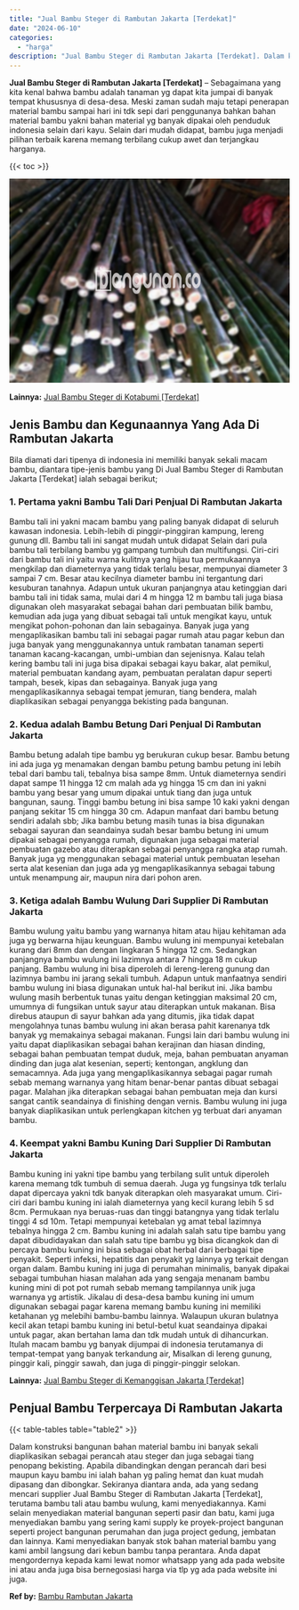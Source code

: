 ```yaml
---
title: "Jual Bambu Steger di Rambutan Jakarta [Terdekat]"
date: "2024-06-10"
categories: 
  - "harga"
description: "Jual Bambu Steger di Rambutan Jakarta [Terdekat]. Dalam konstruksi bangunan bahan material bambu ini banyak sekali diaplikasikan sebagai perancah atau steger..."
---
```


**Jual Bambu Steger di Rambutan Jakarta \[Terdekat\]** – Sebagaimana yang kita kenal bahwa bambu adalah tanaman yg dapat kita jumpai di banyak tempat khususnya di desa-desa. Meski zaman sudah maju tetapi penerapan material bambu sampai hari ini tdk sepi dari penggunanya bahkan bahan material bambu yakni bahan material yg banyak dipakai oleh penduduk indonesia selain dari kayu. Selain dari mudah didapat, bambu juga menjadi pilihan terbaik karena memang terbilang cukup awet dan terjangkau harganya.

{{< toc >}}

![Jual Bambu Steger di Rambutan Jakarta [Terdekat]](/images/jual-bambu-tali-21.png)

**Lainnya:** [Jual Bambu Steger di Kotabumi \[Terdekat\]](https://bambu.bangunan.co/jual-bambu-steger-di-kotabumi-terdekat/)

## Jenis Bambu dan Kegunaannya Yang Ada Di Rambutan Jakarta

Bila diamati dari tipenya di indonesia ini memiliki banyak sekali macam bambu, diantara tipe-jenis bambu yang Di Jual Bambu Steger di Rambutan Jakarta \[Terdekat\] ialah sebagai berikut;

### 1\. Pertama yakni Bambu Tali Dari Penjual Di Rambutan Jakarta

Bambu tali ini yakni macam bambu yang paling banyak didapat di seluruh kawasan indonesia. Lebih-lebih di pinggir-pinggiran kampung, lereng gunung dll. Bambu tali ini sangat mudah untuk didapat Selain dari pula bambu tali terbilang bambu yg gampang tumbuh dan multifungsi. Ciri-ciri dari bambu tali ini yaitu warna kulitnya yang hijau tua permukaannya mengkilap dan diameternya yang tidak terlalu besar, mempunyai diameter 3 sampai 7 cm. Besar atau kecilnya diameter bambu ini tergantung dari kesuburan tanahnya. Adapun untuk ukuran panjangnya atau ketinggian dari bambu tali ini tidak sama, mulai dari 4 m hingga 12 m bambu tali juga biasa digunakan oleh masyarakat sebagai bahan dari pembuatan bilik bambu, kemudian ada juga yang dibuat sebagai tali untuk mengikat kayu, untuk mengikat pohon-pohonan dan lain sebagainya. Banyak juga yang mengaplikasikan bambu tali ini sebagai pagar rumah atau pagar kebun dan juga banyak yang menggunakannya untuk rambatan tanaman seperti tanaman kacang-kacangan, umbi-umbian dan sejenisnya. Kalau telah kering bambu tali ini juga bisa dipakai sebagai kayu bakar, alat pemikul, material pembuatan kandang ayam, pembuatan peralatan dapur seperti tampah, besek, kipas dan sebagainya. Banyak juga yang mengaplikasikannya sebagai tempat jemuran, tiang bendera, malah diaplikasikan sebagai penyangga bekisting pada bangunan.

### 2\. Kedua adalah Bambu Betung Dari Penjual Di Rambutan Jakarta

Bambu betung adalah tipe bambu yg berukuran cukup besar. Bambu betung ini ada juga yg menamakan dengan bambu petung bambu petung ini lebih tebal dari bambu tali, tebalnya bisa sampe 8mm. Untuk diameternya sendiri dapat sampe 11 hingga 12 cm malah ada yg hingga 15 cm dan ini yakni bambu yang besar yang umum dipakai untuk tiang dan juga untuk bangunan, saung. Tinggi bambu betung ini bisa sampe 10 kaki yakni dengan panjang sekitar 15 cm hingga 30 cm. Adapun manfaat dari bambu betung sendiri adalah sbb; Jika bambu betung masih tunas ia bisa digunakan sebagai sayuran dan seandainya sudah besar bambu betung ini umum dipakai sebagai penyangga rumah, digunakan juga sebagai material pembuatan gazebo atau diterapkan sebagai penyangga rangka atap rumah. Banyak juga yg menggunakan sebagai material untuk pembuatan lesehan serta alat kesenian dan juga ada yg mengaplikasikannya sebagai tabung untuk menampung air, maupun nira dari pohon aren.

### 3\. Ketiga adalah Bambu Wulung Dari Supplier Di Rambutan Jakarta

Bambu wulung yaitu bambu yang warnanya hitam atau hijau kehitaman ada juga yg berwarna hijau keunguan. Bambu wulung ini mempunyai ketebalan kurang dari 8mm dan dengan lingkaran 5 hingga 12 cm. Sedangkan panjangnya bambu wulung ini lazimnya antara 7 hingga 18 m cukup panjang. Bambu wulung ini bisa diperoleh di lereng-lereng gunung dan lazimnya bambu ini jarang sekali tumbuh. Adapun untuk manfaatnya sendiri bambu wulung ini biasa digunakan untuk hal-hal berikut ini. Jika bambu wulung masih berbentuk tunas yaitu dengan ketinggian maksimal 20 cm, umumnya di fungsikan untuk sayur atau diterapkan untuk makanan. Bisa direbus ataupun di sayur bahkan ada yang ditumis, jika tidak dapat mengolahnya tunas bambu wulung ini akan berasa pahit karenanya tdk banyak yg memakainya sebagai makanan. Fungsi lain dari bambu wulung ini yaitu dapat diaplikasikan sebagai bahan kerajinan dan hiasan dinding, sebagai bahan pembuatan tempat duduk, meja, bahan pembuatan anyaman dinding dan juga alat kesenian, seperti; kentongan, angklung dan semacamnya. Ada juga yang mengaplikasikannya sebagai pagar rumah sebab memang warnanya yang hitam benar-benar pantas dibuat sebagai pagar. Malahan jika diterapkan sebagai bahan pembuatan meja dan kursi sangat cantik seandainya di finishing dengan vernis. Bambu wulung ini juga banyak diaplikasikan untuk perlengkapan kitchen yg terbuat dari anyaman bambu.

### 4\. Keempat yakni Bambu Kuning Dari Supplier Di Rambutan Jakarta

Bambu kuning ini yakni tipe bambu yang terbilang sulit untuk diperoleh karena memang tdk tumbuh di semua daerah. Juga yg fungsinya tdk terlalu dapat dipercaya yakni tdk banyak diterapkan oleh masyarakat umum. Ciri-ciri dari bambu kuning ini ialah diameternya yang kecil kurang lebih 5 sd 8cm. Permukaan nya beruas-ruas dan tinggi batangnya yang tidak terlalu tinggi 4 sd 10m. Tetapi mempunyai ketebalan yg amat tebal lazimnya tebalnya hingga 2 cm. Bambu kuning ini adalah salah satu tipe bambu yang dapat dibudidayakan dan salah satu tipe bambu yg bisa dicangkok dan di percaya bambu kuning ini bisa sebagai obat herbal dari berbagai tipe penyakit. Seperti infeksi, hepatitis dan penyakit yg lainnya yg terkait dengan organ dalam. Bambu kuning ini juga di perumahan minimalis, banyak dipakai sebagai tumbuhan hiasan malahan ada yang sengaja menanam bambu kuning mini di pot pot rumah sebab memang tampilannya unik juga warnanya yg artistik. Jikalau di desa-desa bambu kuning ini umum digunakan sebagai pagar karena memang bambu kuning ini memiliki ketahanan yg melebihi bambu-bambu lainnya. Walaupun ukuran bulatnya kecil akan tetapi bambu kuning ini betul-betul kuat seandainya dipakai untuk pagar, akan bertahan lama dan tdk mudah untuk di dihancurkan. Itulah macam bambu yg banyak dijumpai di indonesia terutamanya di tempat-tempat yang banyak terkandung air, Misalkan di lereng gunung, pinggir kali, pinggir sawah, dan juga di pinggir-pinggir selokan.

**Lainnya:** [Jual Bambu Steger di Kemanggisan Jakarta \[Terdekat\]](https://bambu.bangunan.co/jual-bambu-steger-di-kemanggisan-jakarta-terdekat/)

## Penjual Bambu Terpercaya Di Rambutan Jakarta

{{< table-tables table="table2" >}}

Dalam konstruksi bangunan bahan material bambu ini banyak sekali diaplikasikan sebagai perancah atau steger dan juga sebagai tiang penopang bekisting. Apabila dibandingkan dengan perancah dari besi maupun kayu bambu ini ialah bahan yg paling hemat dan kuat mudah dipasang dan dibongkar. Sekiranya diantara anda, ada yang sedang mencari supplier Jual Bambu Steger di Rambutan Jakarta \[Terdekat\], terutama bambu tali atau bambu wulung, kami menyediakannya. Kami selain menyediakan material bangunan seperti pasir dan batu, kami juga menyediakan bambu yang sering kami supply ke proyek-project bangunan seperti project bangunan perumahan dan juga project gedung, jembatan dan lainnya. Kami menyediakan banyak stok bahan material bambu yang kami ambil langsung dari kebun bambu tanpa perantara. Anda dapat mengordernya kepada kami lewat nomor whatsapp yang ada pada website ini atau anda juga bisa bernegosiasi harga via tlp yg ada pada website ini juga.

**Ref by:** [Bambu Rambutan Jakarta](https://id.wikipedia.org/wiki/Bambu)
